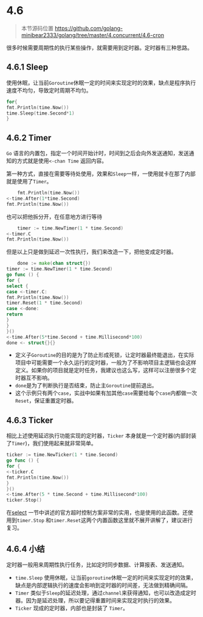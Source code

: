# 4.6

> 本节源码位置 https://github.com/golang-minibear2333/golang/tree/master/4.concurrent/4.6-cron

很多时候需要周期性的执行某些操作，就需要用到定时器。定时器有三种思路。

## 4.6.1 Sleep

使用休眠，让当前`Goroutine`休眠一定的时间来实现定时的效果，缺点是程序执行速度不均匀，导致定时周期不均匀。

```go
for{
fmt.Println(time.Now())
time.Sleep(time.Second*1)
}
```

## 4.6.2 Timer

`Go` 语言的内置包，指定一个时间开始计时，时间到之后会向外发送通知，发送通知的方式就是使用`<-chan Time` 返回内容。

第一种方式，直接在需要等待处使用，效果和`Sleep`一样，一使用就卡在那了内部就是使用了`Timer`。

```go
    fmt.Println(time.Now())
<-time.After(1*time.Second)
fmt.Println(time.Now())
```

也可以把他拆分开，在任意地方进行等待

```go
    timer := time.NewTimer(1 * time.Second)
<-timer.C
fmt.Println(time.Now())
```

但是以上只是做到延迟一次性执行，我们来改造一下，把他变成定时器。

```go
    done := make(chan struct{})
timer := time.NewTimer(1 * time.Second)
go func () {
for {
select {
case <-timer.C:
fmt.Println(time.Now())
timer.Reset(1 * time.Second)
case <-done:
return
}
}
}()
<-time.After(5*time.Second + time.Millisecond*100)
done <- struct{}{}
```

* 定义子`Goroutine`的目的是为了防止形成死锁，让定时器最终能退出，在实际项目中可能需要一个永久运行的定时器，一般为了不影响项目主逻辑也会这样定义。如果你的项目就是定时任务，我建议也这么写，这样可以注册很多个定时器互不影响。
* `done`是为了判断执行是否结束，防止主`Goroutine`提前退出。
* 这个示例只有两个`case`，实战中如果有加其他`case`需要给每个`case`内都做一次`Reset`，保证重置定时器。

## 4.6.3 Ticker

相比上述使用延迟执行功能实现的定时器，`Ticker` 本身就是一个定时器(内部封装了`Timer`)，我们使用起来就非常简单。

```go
ticker := time.NewTicker(1 * time.Second)
go func () {
for {
<-ticker.C
fmt.Println(time.Now())
}
}()
<-time.After(5 * time.Second + time.Millisecond*100)
ticker.Stop()
```

在[select](https://golang.coding3min.com/4.concurrent/4-5-select/) 一节中讲述的官方超时控制方案非常的实用，也是使用的此函数。还使用到`timer.Stop`
和`timer.Reset`这两个内置函数这里就不展开讲解了，建议进行复习。

## 4.6.4 小结

定时器一般用来周期性执行任务，比如定时同步数据、计算报表、发送通知。

* `time.Sleep` 使用休眠，让当前`goroutine`休眠一定的时间来实现定时的效果，缺点是内部逻辑执行的速度会影响到定时器的时间差，无法做到精确间隔。
* `Timer` 类似于`Sleep`的延迟处理，通过`channel`来获得通知，也可以改造成定时器。因为是延迟处理，所以要记得重置时间来实现定时执行的效果。
* `Ticker` 现成的定时器，内部也是封装了 `Timer`。